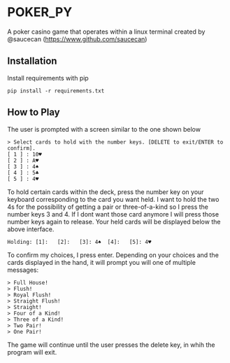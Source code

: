 
# POKER_PY

A poker casino game that operates within a linux terminal created by @saucecan (https://www.github.com/saucecan)


## Installation

Install requirements with pip

```
pip install -r requirements.txt

```
## How to Play
The user is prompted with a screen similar to the one shown below
```
> Select cards to hold with the number keys. [DELETE to exit/ENTER to confirm].
[ 1 ] : 10♥
[ 2 ] : A♥
[ 3 ] : 4♠
[ 4 ] : 5♣
[ 5 ] : 4♥
```
To hold certain cards within the deck, press the number key on your keyboard corresponding to the card you want held. I want to hold the two 4s for the possibility of getting a pair or three-of-a-kind so I press the number keys 3 and 4. If I dont want those card anymore I will press those number keys again to release. Your held cards will be displayed below the above interface.
```
Holding: [1]:   [2]:   [3]: 4♠  [4]:   [5]: 4♥
```

To confirm my choices, I press enter. Depending on your choices and the cards displayed in the hand, it will prompt you will one of multiple messages:
```
> Full House!
> Flush!
> Royal Flush!
> Straight Flush!
> Straight!
> Four of a Kind!
> Three of a Kind!
> Two Pair!
> One Pair!
```
The game will continue until the user presses the delete key, in whih the program will exit.
